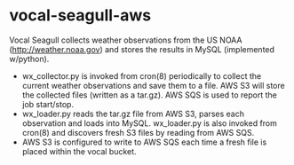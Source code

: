# vocal-seagull-aws
Vocal Seagull collects weather observations from the US NOAA (http://weather.noaa.gov) and stores the results in MySQL (implemented w/python).

* wx_collector.py is invoked from cron(8) periodically to collect the current weather observations and save them to a file.  AWS S3 will store the collected files (written as a tar.gz).  AWS SQS is used to report the job start/stop.
* wx_loader.py reads the tar.gz file from AWS S3, parses each observation and loads into MySQL.  wx_loader.py is also invoked from cron(8) and discovers fresh S3 files by reading from AWS SQS. 
* AWS S3 is configured to write to AWS SQS each time a fresh file is placed within the vocal bucket.
